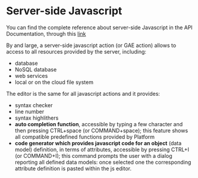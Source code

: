 # Server-side Javascript

You can find the complete reference about server-side Javascript in the API Documentation, through this [link](https://4wsplatform.gitbooks.io/api/content/Email.html)

By and large, a server-side javascript action \(or GAE action\) allows to access to all resources provided by the server, including:

* database
* NoSQL database
* web services
* local or on the cloud file system

The editor is the same for all javascript actions and it provides:

* syntax checker
* line number
* syntax highlithers
* **auto completion function**, accessible by typing a few character and then pressing CTRL+space \(or COMMAND+space\); this feature shows all compatible predefined functions provided by Platform
* **code generator which provides javascript code for an object** \(data model\) definition, in terms of attributes, accessible by pressing CTRL+I \(or COMMAND+I\); this command prompts the user with a dialog reporting all defined data models: once selected one the corresponding attribute definition is pasted within the js editor.


